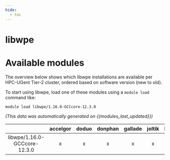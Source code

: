```yaml
---
hide:
  - toc
---
```


libwpe
======

# Available modules


The overview below shows which libwpe installations are available per HPC-UGent Tier-2 cluster, ordered based on software version (new to old).

To start using libwpe, load one of these modules using a `module load` command like:

```shell
module load libwpe/1.16.0-GCCcore-12.3.0
```

*(This data was automatically generated on {{modules_last_updated}})*

| |accelgor|doduo|donphan|gallade|joltik|litleo|shinx|
| :---: | :---: | :---: | :---: | :---: | :---: | :---: | :---: |
|libwpe/1.16.0-GCCcore-12.3.0|x|x|x|x|x|x|x|
